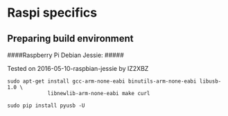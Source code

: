 # Raspi specifics #

## Preparing build environment ##

####Raspberry Pi Debian Jessie: #####


Tested on 2016-05-10-raspbian-jessie by IZ2XBZ
```
sudo apt-get install gcc-arm-none-eabi binutils-arm-none-eabi libusb-1.0 \
             libnewlib-arm-none-eabi make curl

sudo pip install pyusb -U
```
